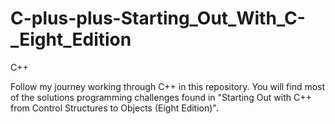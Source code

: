 # C-plus-plus-Starting_Out_With_C-_Eight_Edition
C++

Follow my journey working through C++ in this repository. You will find most of the solutions programming challenges found in "Starting Out with C++ from Control Structures to Objects (Eight Edition)".
